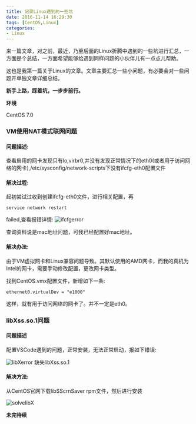 ```yaml
---
title: 记录Linux遇到的一些坑
date: 2016-11-14 16:29:30
tags: [CentOS,Linux]
categories: 
- Linux
---
```

来一篇文章，对之前，最近，乃至后面的Linux折腾中遇到的一些坑进行汇总，一方面是个总结，一方面希望能够给遇到同样问题的小伙伴儿有一点点儿帮助。

这也是我第一篇关于Linux的文章。文章主要汇总一些小问题，有必要会对一些问题开单独文章详细总结。

**新手上路，踩着坑，一步步前行。**

<!--more-->

**环境**

CentOS 7.0

### VM使用NAT模式联网问题

#### 问题描述:

查看启用的网卡发现只有lo,virbr0,并没有发现正常情况下的eth0(或者用于访问网络的网卡),/etc/sysconfig/network-scripts下没有ifcfg-eth0配置文件

#### 解决过程:

起初尝试过收到创建ifcfg-eth0文件，进行相关配置，再

```
service network restart
```
failed,查看报错详情:
![ifcfgerror](http://7xsi10.com1.z0.glb.clouddn.com/ifcfgLBS.png)

查询资料说是mac地址问题，可我已经配置好mac地址。

#### 解决办法:

由于VM虚拟网卡和Linux兼容问题导致。其默认使用的AMD网卡，而我的真机为Intel的网卡，需要手动修改配置，更改网卡类型。

找到CentOS.vmx配置文件，新增如下一条:
```
ethernet0.virtualDev = "e1000"
```

这样，就有用于访问网络的网卡了。并不一定是eth0。

### libXss.so.1问题

#### 问题描述

配置VSCode遇到的问题，正常安装，无法正常启动，报如下错误:

![libXerror](http://7xsi10.com1.z0.glb.clouddn.com/libXS.png)
缺失libXss.so.1

#### 解决方法:

从CentOS官网下载libSScrnSaver rpm文件，然后进行安装

![solvelibX](http://7xsi10.com1.z0.glb.clouddn.com/libXS1.png)

**未完待续**